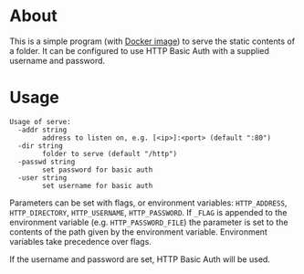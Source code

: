 # About

This is a simple program (with [Docker image](https://hub.docker.com/r/korylprince/docker-http/)) to serve the static contents of a folder. It can be configured to use HTTP Basic Auth with a supplied username and password.

# Usage

```
Usage of serve:
  -addr string
    	address to listen on, e.g. [<ip>]:<port> (default ":80")
  -dir string
    	folder to serve (default "/http")
  -passwd string
    	set password for basic auth
  -user string
    	set username for basic auth
```

Parameters can be set with flags, or environment variables: `HTTP_ADDRESS`, `HTTP_DIRECTORY`, `HTTP_USERNAME`, `HTTP_PASSWORD`. If `_FLAG` is appended to the environment variable (e.g. `HTTP_PASSWORD_FILE`) the parameter is set to the contents of the path given by the environment variable. Environment variables take precedence over flags.

If the username and password are set, HTTP Basic Auth will be used.

